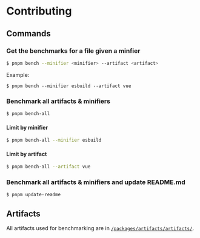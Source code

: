 # Contributing

## Commands
### Get the benchmarks for a file given a minfier
```sh
$ pnpm bench --minifier <minifier> --artifact <artifact>
```

Example:
```
$ pnpm bench --minifier esbuild --artifact vue
```

### Benchmark all artifacts & minifiers

```sh
$ pnpm bench-all
```

#### Limit by minifier
```sh
$ pnpm bench-all --minifier esbuild
```

#### Limit by artifact
```sh
$ pnpm bench-all --artifact vue
```

### Benchmark all artifacts & minifiers and update README.md
```sh
$ pnpm update-readme
```

## Artifacts

All artifacts used for benchmarking are in [`/packages/artifacts/artifacts/`](/packages/artifacts/artifacts/).
